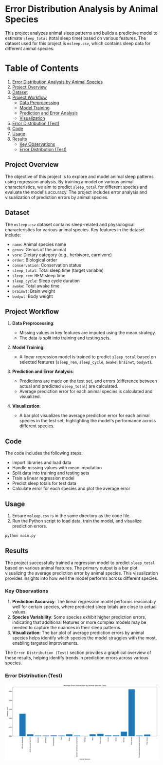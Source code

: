 # Error Distribution Analysis by Animal Species

This project analyzes animal sleep patterns and builds a predictive model to estimate `sleep_total` (total sleep time) based on various features. The dataset used for this project is `msleep.csv`, which contains sleep data for different animal species.

# Table of Contents

1. [Error Distribution Analysis by Animal Species](#error-distribution-analysis-by-animal-species)
2. [Project Overview](#project-overview)
3. [Dataset](#dataset)
4. [Project Workflow](#project-workflow)
   - [Data Preprocessing](#data-preprocessing)
   - [Model Training](#model-training)
   - [Prediction and Error Analysis](#prediction-and-error-analysis)
   - [Visualization](#visualization)
5. [Error Distribution (Test)](#error-distribution-test)
6. [Code](#code)
7. [Usage](#usage)
8. [Results](#results)
   - [Key Observations](#key-observations)
   - [Error Distribution (Test)](#error-distribution-(test))



## Project Overview

The objective of this project is to explore and model animal sleep patterns using regression analysis. By training a model on various animal characteristics, we aim to predict `sleep_total` for different species and evaluate the model's accuracy. The project includes error analysis and visualization of prediction errors by animal species.

## Dataset

The `msleep.csv` dataset contains sleep-related and physiological characteristics for various animal species. Key features in the dataset include:

- `name`: Animal species name
- `genus`: Genus of the animal
- `vore`: Dietary category (e.g., herbivore, carnivore)
- `order`: Biological order
- `conservation`: Conservation status
- `sleep_total`: Total sleep time (target variable)
- `sleep_rem`: REM sleep time
- `sleep_cycle`: Sleep cycle duration
- `awake`: Total awake time
- `brainwt`: Brain weight
- `bodywt`: Body weight

## Project Workflow

1. **Data Preprocessing**:
   - Missing values in key features are imputed using the mean strategy.
   - The data is split into training and testing sets.

2. **Model Training**:
   - A linear regression model is trained to predict `sleep_total` based on selected features (`sleep_rem`, `sleep_cycle`, `awake`, `brainwt`, `bodywt`).

3. **Prediction and Error Analysis**:
   - Predictions are made on the test set, and errors (difference between actual and predicted `sleep_total`) are calculated.
   - Average prediction error for each animal species is calculated and visualized.

4. **Visualization**:
   - A bar plot visualizes the average prediction error for each animal species in the test set, highlighting the model's performance across different species.


## Code

The code includes the following steps:

- Import libraries and load data
- Handle missing values with mean imputation
- Split data into training and testing sets
- Train a linear regression model
- Predict sleep totals for test data
- Calculate error for each species and plot the average error

## Usage

1. Ensure `msleep.csv` is in the same directory as the code file.
2. Run the Python script to load data, train the model, and visualize prediction errors.

```bash
python main.py
```
## Results

The project successfully trained a regression model to predict `sleep_total` based on various animal features. The primary output is a bar plot visualizing the average prediction error by animal species. This visualization provides insights into how well the model performs across different species.

### Key Observations

1. **Prediction Accuracy**: The linear regression model performs reasonably well for certain species, where predicted sleep totals are close to actual values.
2. **Species Variability**: Some species exhibit higher prediction errors, indicating that additional features or more complex models may be needed to capture the nuances in their sleep patterns.
3. **Visualization**: The bar plot of average prediction errors by animal species helps identify which species the model struggles with the most, enabling targeted improvements.

The `Error Distribution (Test)` section provides a graphical overview of these results, helping identify trends in prediction errors across various species.
### Error Distribution (Test)
![Error Distribution (Test)](Error_Distribution_Test.png)
